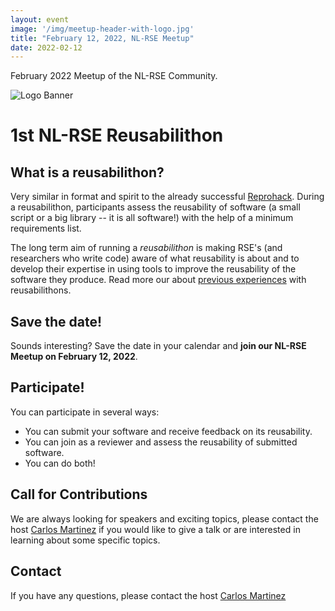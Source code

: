 ```yaml
---
layout: event
image: '/img/meetup-header-with-logo.jpg'
title: "February 12, 2022, NL-RSE Meetup"
date: 2022-02-12
---
```


February 2022 Meetup of the NL-RSE Community.
<!--break-->
![Logo Banner](/img/meetups/logo-banner.jpg)

# 1st NL-RSE Reusabilithon

## What is a reusabilithon?
Very similar in format and spirit to the already successful [Reprohack](https://reprohack.github.io/reprohack-hq/). During a reusabilithon, participants assess the reusability of software (a small script or a big library -- it is all software!) with the help of a minimum requirements list.

The long term aim of running a *reusabilithon* is making RSE's (and researchers who write code) aware of what reusability is about and to develop their expertise in using tools to improve the reusability of the software they produce. Read more our about [previous experiences](/posts/2021-04-21-software%20reusability) with reusabilithons.

## Save the date!
Sounds interesting? Save the date in your calendar and **join our NL-RSE Meetup on February 12, 2022**.

## Participate!
You can participate in several ways:
 - You can submit your software and receive feedback on its reusability.
 - You can join as a reviewer and assess the reusability of submitted software.
 - You can do both!

## Call for Contributions
We are always looking for speakers and exciting topics, please contact the host [Carlos Martinez](mailto:c.martinez@esciencecenter.nl) if you would like to give a talk or are interested in learning about some specific topics.

## Contact
If you have any questions, please contact the host [Carlos Martinez](mailto:c.martinez@esciencecenter.nl)
